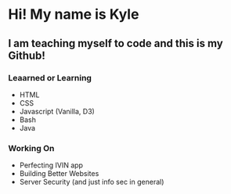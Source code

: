 # Hi! My name is Kyle
## I am teaching myself to code and this is my Github!

### Leaarned or Learning
- HTML
- CSS
- Javascript (Vanilla, D3)
- Bash
- Java
### Working On
- Perfecting IVIN app
- Building Better Websites
- Server Security (and just info sec in general)

